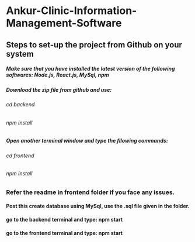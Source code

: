 # Ankur-Clinic-Information-Management-Software
## Steps to set-up the project from Github on your system
##### Make sure that you have installed the latest version of the following softwares: Node.js, React.js, MySql, npm
##### Download the zip file from github and use: 
###### cd backend
###### npm install

##### Open another terminal window and type the fllowing commands:
###### cd frontend
###### npm install

### Refer the readme in frontend folder if you face any issues.
#### Post this create database using MySql, use the .sql file given in the folder.
#### go to the backend terminal and type: npm start
#### go to the frontend terminal and type: npm start
